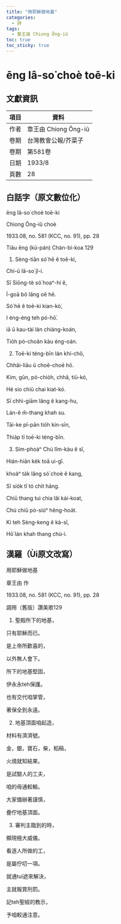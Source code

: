 ```yaml
---
title: "用耶穌做地基"
categories:
  - 詩
tags:
  - 章王由 Chiong Ông-iû
toc: true
toc_sticky: true
---
```


# ēng Iâ-so͘ choè toē-ki

## 文獻資訊

| 項目 | 資料 |
|---|---|
| 作者 | 章王由 Chiong Ông-iû |
| 卷期 | 台灣教會公報/芥菜子 |
| 卷期 | 第581卷 |
| 日期 | 1933/8 |
| 頁數 | 28 |

## 白話字（原文數位化）

ēng Iâ-so͘ choè toē-ki

Chiong Ông-iû choè

1933.08, no. 581 (KCC, no. 91), pp. 28

Tiāu ēng (kū-pán) Chàn-bí-koa 129

1. Sèng-tiān só͘ hē ê toē-ki,

Chí-ū Iâ-so͘ jî-í.

Sī Siōng-tè só͘ hoaⁿ-hí ê,

Í-goā bô lâng oē hē.

Só͘ hē ê toē-ki kian-kò͘,

I éng-éng teh pó-hō͘.

iā ū kau-tài lán chiáng-koán,

Tio̍h pó-choân kàu éng-oán.

2. Toē-ki téng-bīn lán khí-chō,

Chhâi-liāu ū choē-choē hō.

Kim, gûn, pó-chio̍h, chhâ, tiū-kó,

Hé sio chiū chai kiat-kó.

Sī chhì-giām lâng ê kang-hu,

Lán-ê m̄-thang khah su.

Tāi-ke pī-pān tio̍h kín-sīn,

Thia̍p tī toē-ki téng-bīn.

3. Sím-phoàⁿ Chú lîm-kàu ê sî,

Hián-hiān ke̍k toā ui-gî.

khoàⁿ ta̍k lâng só͘ choè ê kang,

Sī sio̍k tī tó chi̍t hāng.

Chiū thang tuì chia lâi kái-koat,

Chú chiū pò-siúⁿ hêng-hoa̍t.

Kì teh Sèng-keng ê kà-sī,

Hō͘ lán khah thang chù-ì.

## 漢羅（Ùi原文改寫）

用耶穌做地基

章王由 作

1933.08, no. 581 (KCC, no. 91), pp. 28

調用（舊版）讚美歌129

1. 聖殿所下的地基，

只有耶穌而已。

是上帝所歡喜的，

以外無人會下。

所下的地基堅固，

伊永永teh保護。

也有交代咱掌管，

著保全到永遠。

2. 地基頂面咱起造，

材料有濟濟號。

金，銀，寶石，柴，稻稿，

火燒就知結果。

是試驗人的工夫，

咱的毋通較輸。

大家備辦著謹慎，

疊佇地基頂面。

3. 審判主臨到的時，

顯現極大威儀。

看逐人所做的工，

是屬佇叨一項。

就通tuì遮來解決，

主就報賞刑罰。

記teh聖經的教示，

予咱較通注意。
